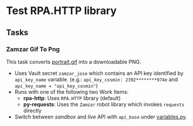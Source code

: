 # Test RPA.HTTP library

## Tasks

### Zamzar Gif To Png

This task converts [portrait.gif](./devdata/portrait.gif) into a downloadable PNG.

- Uses Vault secret `zamzar_jose` which contains an API key identified by
  `api_key_name` variable. (e.g.: `api_key_cosmin: 2392********974e` and
  `api_key_name = "api_key_cosmin"`)
- Runs with one of the following two Work Items:
  - **rpa-http**: Uses `RPA.HTTP` library (default)
  - **py-requests**: Uses the `Zamzar` robot library which invokes `requests` directly
- Switch between *sandbox* and *live* API with `api_base` under
  [variables.py](./variables.py).

